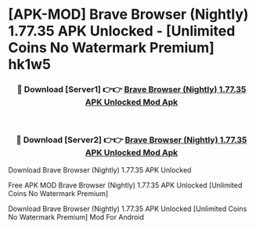 # [APK-MOD] Brave Browser (Nightly) 1.77.35 APK Unlocked - [Unlimited Coins No Watermark Premium] hk1w5



<div align="center">
<h3>🔴 Download [Server1] 👉👉 <a href="https://momento.my/?title=Brave_Browser_(Nightly)_1.77.35_APK_Unlocked">Brave Browser (Nightly) 1.77.35 APK Unlocked Mod Apk</a></h3><br>

<h3>🔴 Download [Server2] 👉👉 <a href="https://momento.my/?title=Brave_Browser_(Nightly)_1.77.35_APK_Unlocked">Brave Browser (Nightly) 1.77.35 APK Unlocked Mod Apk</a></h3>
</div>



Download Brave Browser (Nightly) 1.77.35 APK Unlocked 

Free APK MOD Brave Browser (Nightly) 1.77.35 APK Unlocked [Unlimited Coins No Watermark Premium]

Download Brave Browser (Nightly) 1.77.35 APK Unlocked [Unlimited Coins No Watermark Premium] Mod For Android
